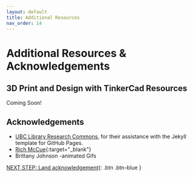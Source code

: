 ```yaml
---
layout: default
title: Additional Resources
nav_order: 14
---
```

# Additional Resources & Acknowledgements

## 3D Print and Design with TinkerCad Resources
Coming Soon!

## Acknowledgements

- [UBC Library Research Commons](https://github.com/ubc-library-rc/), for their assistance with the Jekyll template for GitHub Pages.
- [Rich McCue](https://richmccue.com/){:target="_blank"}
- Brittany Johnson -animated Gifs 

[NEXT STEP: Land acknowledgement](land-acknowledgement.html){: .btn .btn-blue }
